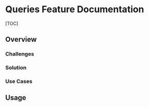 # Queries Feature Documentation

[TOC]

## Overview

### Challenges

### Solution

### Use Cases

## Usage
